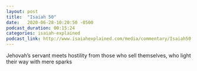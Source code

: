 ```yaml
---
layout: post
title:  "Isaiah 50"
date:   2020-06-28-10:20:50 -0500
podcast_duration: 00:15:24
categories: isaiah-explained
podcast_link: http://www.isaiahexplained.com/media/commentary/Isaiah50.mp3
---
```

Jehovah’s servant meets hostility from those who sell themselves, who light their way with mere sparks
